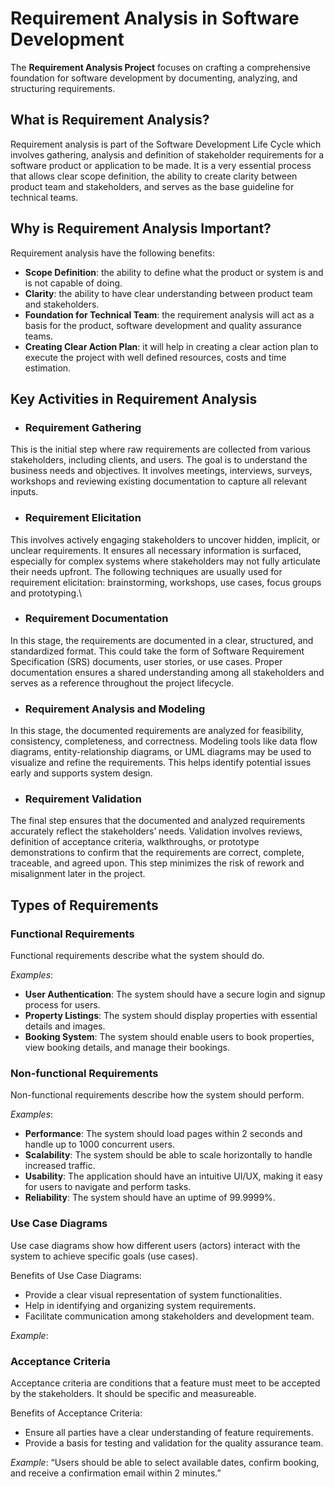 # Requirement Analysis in Software Development

The **Requirement Analysis Project** focuses on crafting a comprehensive foundation for software development by documenting, analyzing, and structuring requirements.

## What is Requirement Analysis?

Requirement analysis is part of the Software Development Life Cycle which involves gathering, analysis and definition of stakeholder requirements for a software product or application to be made. It is 
a very essential process that allows clear scope definition, the ability to create clarity between product team and stakeholders, and serves as the base guideline for technical teams.

## Why is Requirement Analysis Important?

Requirement analysis have the following benefits:

- **Scope Definition**: the ability to define what the product or system is and is not capable of doing.
- **Clarity**: the ability to have clear understanding between product team and stakeholders.
- **Foundation for Technical Team**: the requirement analysis will act as a basis for the product, software development and quality assurance teams.
- **Creating Clear Action Plan**: it will help in creating a clear action plan to execute the project with well defined resources, costs and time estimation.

## Key Activities in Requirement Analysis

- ### Requirement Gathering

This is the initial step where raw requirements are collected from various stakeholders, including clients, and users. 
The goal is to understand the business needs and objectives. It involves meetings, interviews, surveys, workshops and reviewing existing documentation to capture all relevant inputs.

- ### Requirement Elicitation

This involves actively engaging stakeholders to uncover hidden, implicit, or unclear requirements. 
It ensures all necessary information is surfaced, especially for complex systems where stakeholders may not fully articulate their needs upfront.
The following techniques are usually used for requirement elicitation: brainstorming, workshops, use cases, focus groups and prototyping.\

- ### Requirement Documentation

In this stage, the requirements are documented in a clear, structured, and standardized format. 
This could take the form of Software Requirement Specification (SRS) documents, user stories, or use cases. 
Proper documentation ensures a shared understanding among all stakeholders and serves as a reference throughout the project lifecycle.

- ### Requirement Analysis and Modeling

In this stage, the documented requirements are analyzed for feasibility, consistency, completeness, and correctness. 
Modeling tools like data flow diagrams, entity-relationship diagrams, or UML diagrams may be used to visualize and refine the requirements. 
This helps identify potential issues early and supports system design.

- ### Requirement Validation

The final step ensures that the documented and analyzed requirements accurately reflect the stakeholders’ needs. 
Validation involves reviews, definition of acceptance criteria, walkthroughs, or prototype demonstrations to confirm that the requirements are correct, complete, traceable, and agreed upon. 
This step minimizes the risk of rework and misalignment later in the project.

## Types of Requirements

### Functional Requirements

Functional requirements describe what the system should do.

*Examples*:

- **User Authentication**: The system should have a secure login and signup process for users.
- **Property Listings**: The system should display properties with essential details and images.
- **Booking System**: The system should enable users to book properties, view booking details, and manage their bookings.


### Non-functional Requirements

Non-functional requirements describe how the system should perform.

*Examples*:

- **Performance**: The system should load pages within 2 seconds and handle up to 1000 concurrent users.
- **Scalability**: The system should be able to scale horizontally to handle increased traffic.
- **Usability**: The application should have an intuitive UI/UX, making it easy for users to navigate and perform tasks.
- **Reliability**: The system should have an uptime of 99.9999%.

### Use Case Diagrams

Use case diagrams show how different users (actors) interact with the system to achieve specific goals (use cases).

Benefits of Use Case Diagrams:

- Provide a clear visual representation of system functionalities.
- Help in identifying and organizing system requirements.
- Facilitate communication among stakeholders and development team.

*Example*:


### Acceptance Criteria

Acceptance criteria are conditions that a feature must meet to be accepted by the stakeholders. It should be specific and measureable.

Benefits of Acceptance Criteria:

- Ensure all parties have a clear understanding of feature requirements.
- Provide a basis for testing and validation for the quality assurance team.

*Example*: “Users should be able to select available dates, confirm booking, and receive a confirmation email within 2 minutes.”
